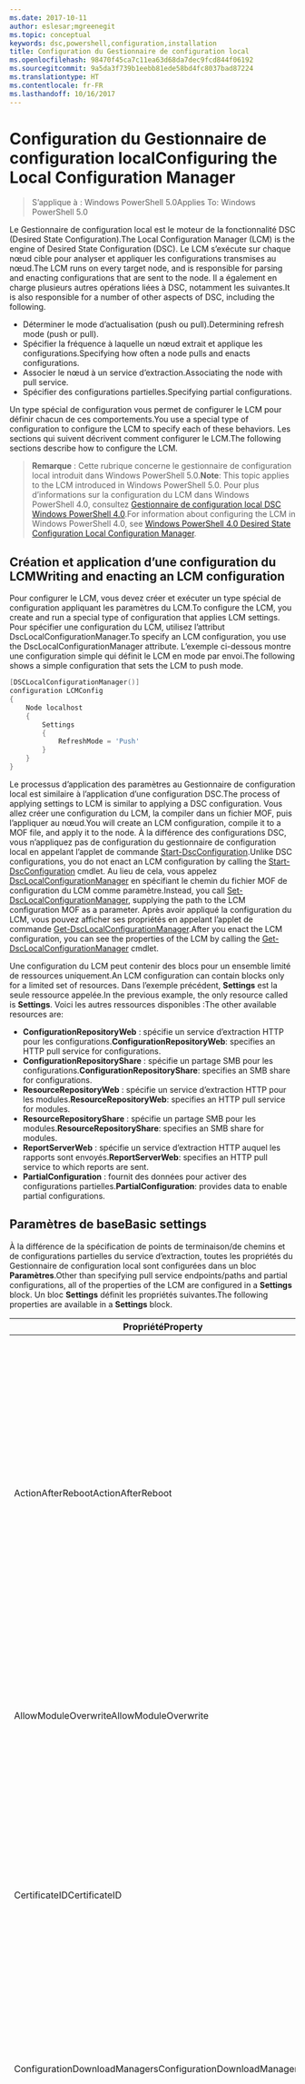 ```yaml
---
ms.date: 2017-10-11
author: eslesar;mgreenegit
ms.topic: conceptual
keywords: dsc,powershell,configuration,installation
title: Configuration du Gestionnaire de configuration local
ms.openlocfilehash: 98470f45ca7c11ea63d68da7dec9fcd844f06192
ms.sourcegitcommit: 9a5da3f739b1eebb81ede58bd4fc8037bad87224
ms.translationtype: HT
ms.contentlocale: fr-FR
ms.lasthandoff: 10/16/2017
---
```

# <a name="configuring-the-local-configuration-manager"></a><span data-ttu-id="2beb4-103">Configuration du Gestionnaire de configuration local</span><span class="sxs-lookup"><span data-stu-id="2beb4-103">Configuring the Local Configuration Manager</span></span>

> <span data-ttu-id="2beb4-104">S’applique à : Windows PowerShell 5.0</span><span class="sxs-lookup"><span data-stu-id="2beb4-104">Applies To: Windows PowerShell 5.0</span></span>

<span data-ttu-id="2beb4-105">Le Gestionnaire de configuration local est le moteur de la fonctionnalité DSC (Desired State Configuration).</span><span class="sxs-lookup"><span data-stu-id="2beb4-105">The Local Configuration Manager (LCM) is the engine of Desired State Configuration (DSC).</span></span>
<span data-ttu-id="2beb4-106">Le LCM s’exécute sur chaque nœud cible pour analyser et appliquer les configurations transmises au nœud.</span><span class="sxs-lookup"><span data-stu-id="2beb4-106">The LCM runs on every target node, and is responsible for parsing and enacting configurations that are sent to the node.</span></span>
<span data-ttu-id="2beb4-107">Il a également en charge plusieurs autres opérations liées à DSC, notamment les suivantes.</span><span class="sxs-lookup"><span data-stu-id="2beb4-107">It is also responsible for a number of other aspects of DSC, including the following.</span></span>

- <span data-ttu-id="2beb4-108">Déterminer le mode d’actualisation (push ou pull).</span><span class="sxs-lookup"><span data-stu-id="2beb4-108">Determining refresh mode (push or pull).</span></span>
- <span data-ttu-id="2beb4-109">Spécifier la fréquence à laquelle un nœud extrait et applique les configurations.</span><span class="sxs-lookup"><span data-stu-id="2beb4-109">Specifying how often a node pulls and enacts configurations.</span></span>
- <span data-ttu-id="2beb4-110">Associer le nœud à un service d’extraction.</span><span class="sxs-lookup"><span data-stu-id="2beb4-110">Associating the node with pull service.</span></span>
- <span data-ttu-id="2beb4-111">Spécifier des configurations partielles.</span><span class="sxs-lookup"><span data-stu-id="2beb4-111">Specifying partial configurations.</span></span>

<span data-ttu-id="2beb4-112">Un type spécial de configuration vous permet de configurer le LCM pour définir chacun de ces comportements.</span><span class="sxs-lookup"><span data-stu-id="2beb4-112">You use a special type of configuration to configure the LCM to specify each of these behaviors.</span></span>
<span data-ttu-id="2beb4-113">Les sections qui suivent décrivent comment configurer le LCM.</span><span class="sxs-lookup"><span data-stu-id="2beb4-113">The following sections describe how to configure the LCM.</span></span>

> <span data-ttu-id="2beb4-114">**Remarque** : Cette rubrique concerne le gestionnaire de configuration local introduit dans Windows PowerShell 5.0.</span><span class="sxs-lookup"><span data-stu-id="2beb4-114">**Note**: This topic applies to the LCM introduced in Windows PowerShell 5.0.</span></span>
<span data-ttu-id="2beb4-115">Pour plus d’informations sur la configuration du LCM dans Windows PowerShell 4.0, consultez [Gestionnaire de configuration local DSC Windows PowerShell 4.0](metaconfig4.md).</span><span class="sxs-lookup"><span data-stu-id="2beb4-115">For information about configuring the LCM in Windows PowerShell 4.0, see [Windows PowerShell 4.0 Desired State Configuration Local Configuration Manager](metaconfig4.md).</span></span>

## <a name="writing-and-enacting-an-lcm-configuration"></a><span data-ttu-id="2beb4-116">Création et application d’une configuration du LCM</span><span class="sxs-lookup"><span data-stu-id="2beb4-116">Writing and enacting an LCM configuration</span></span>

<span data-ttu-id="2beb4-117">Pour configurer le LCM, vous devez créer et exécuter un type spécial de configuration appliquant les paramètres du LCM.</span><span class="sxs-lookup"><span data-stu-id="2beb4-117">To configure the LCM, you create and run a special type of configuration that applies LCM settings.</span></span>
<span data-ttu-id="2beb4-118">Pour spécifier une configuration du LCM, utilisez l’attribut DscLocalConfigurationManager.</span><span class="sxs-lookup"><span data-stu-id="2beb4-118">To specify an LCM configuration, you use the DscLocalConfigurationManager attribute.</span></span>
<span data-ttu-id="2beb4-119">L’exemple ci-dessous montre une configuration simple qui définit le LCM en mode par envoi.</span><span class="sxs-lookup"><span data-stu-id="2beb4-119">The following shows a simple configuration that sets the LCM to push mode.</span></span>

```powershell
[DSCLocalConfigurationManager()]
configuration LCMConfig
{
    Node localhost
    {
        Settings
        {
            RefreshMode = 'Push'
        }
    }
} 
```

<span data-ttu-id="2beb4-120">Le processus d’application des paramètres au Gestionnaire de configuration local est similaire à l’application d’une configuration DSC.</span><span class="sxs-lookup"><span data-stu-id="2beb4-120">The process of applying settings to LCM is similar to applying a DSC configuration.</span></span>
<span data-ttu-id="2beb4-121">Vous allez créer une configuration du LCM, la compiler dans un fichier MOF, puis l’appliquer au nœud.</span><span class="sxs-lookup"><span data-stu-id="2beb4-121">You will create an LCM configuration, compile it to a MOF file, and apply it to the node.</span></span>
<span data-ttu-id="2beb4-122">À la différence des configurations DSC, vous n’appliquez pas de configuration du gestionnaire de configuration local en appelant l’applet de commande [Start-DscConfiguration](https://technet.microsoft.com/en-us/library/dn521623.aspx).</span><span class="sxs-lookup"><span data-stu-id="2beb4-122">Unlike DSC configurations, you do not enact an LCM configuration by calling the [Start-DscConfiguration](https://technet.microsoft.com/en-us/library/dn521623.aspx) cmdlet.</span></span>
<span data-ttu-id="2beb4-123">Au lieu de cela, vous appelez [DscLocalConfigurationManager](https://technet.microsoft.com/en-us/library/dn521621.aspx) en spécifiant le chemin du fichier MOF de configuration du LCM comme paramètre.</span><span class="sxs-lookup"><span data-stu-id="2beb4-123">Instead, you call [Set-DscLocalConfigurationManager](https://technet.microsoft.com/en-us/library/dn521621.aspx), supplying the path to the LCM configuration MOF as a parameter.</span></span>
<span data-ttu-id="2beb4-124">Après avoir appliqué la configuration du LCM, vous pouvez afficher ses propriétés en appelant l’applet de commande [Get-DscLocalConfigurationManager](https://technet.microsoft.com/en-us/library/dn407378.aspx).</span><span class="sxs-lookup"><span data-stu-id="2beb4-124">After you enact the LCM configuration, you can see the properties of the LCM by calling the [Get-DscLocalConfigurationManager](https://technet.microsoft.com/en-us/library/dn407378.aspx) cmdlet.</span></span>

<span data-ttu-id="2beb4-125">Une configuration du LCM peut contenir des blocs pour un ensemble limité de ressources uniquement.</span><span class="sxs-lookup"><span data-stu-id="2beb4-125">An LCM configuration can contain blocks only for a limited set of resources.</span></span>
<span data-ttu-id="2beb4-126">Dans l’exemple précédent, **Settings** est la seule ressource appelée.</span><span class="sxs-lookup"><span data-stu-id="2beb4-126">In the previous example, the only resource called is **Settings**.</span></span>
<span data-ttu-id="2beb4-127">Voici les autres ressources disponibles :</span><span class="sxs-lookup"><span data-stu-id="2beb4-127">The other available resources are:</span></span>

* <span data-ttu-id="2beb4-128">**ConfigurationRepositoryWeb** : spécifie un service d’extraction HTTP pour les configurations.</span><span class="sxs-lookup"><span data-stu-id="2beb4-128">**ConfigurationRepositoryWeb**: specifies an HTTP pull service for configurations.</span></span>
* <span data-ttu-id="2beb4-129">**ConfigurationRepositoryShare** : spécifie un partage SMB pour les configurations.</span><span class="sxs-lookup"><span data-stu-id="2beb4-129">**ConfigurationRepositoryShare**: specifies an SMB share for configurations.</span></span>
* <span data-ttu-id="2beb4-130">**ResourceRepositoryWeb** : spécifie un service d’extraction HTTP pour les modules.</span><span class="sxs-lookup"><span data-stu-id="2beb4-130">**ResourceRepositoryWeb**: specifies an HTTP pull service for modules.</span></span>
* <span data-ttu-id="2beb4-131">**ResourceRepositoryShare** : spécifie un partage SMB pour les modules.</span><span class="sxs-lookup"><span data-stu-id="2beb4-131">**ResourceRepositoryShare**: specifies an SMB share for modules.</span></span>
* <span data-ttu-id="2beb4-132">**ReportServerWeb** : spécifie un service d’extraction HTTP auquel les rapports sont envoyés.</span><span class="sxs-lookup"><span data-stu-id="2beb4-132">**ReportServerWeb**: specifies an HTTP pull service to which reports are sent.</span></span>
* <span data-ttu-id="2beb4-133">**PartialConfiguration** : fournit des données pour activer des configurations partielles.</span><span class="sxs-lookup"><span data-stu-id="2beb4-133">**PartialConfiguration**: provides data to enable partial configurations.</span></span>

## <a name="basic-settings"></a><span data-ttu-id="2beb4-134">Paramètres de base</span><span class="sxs-lookup"><span data-stu-id="2beb4-134">Basic settings</span></span>

<span data-ttu-id="2beb4-135">À la différence de la spécification de points de terminaison/de chemins et de configurations partielles du service d’extraction, toutes les propriétés du Gestionnaire de configuration local sont configurées dans un bloc **Paramètres**.</span><span class="sxs-lookup"><span data-stu-id="2beb4-135">Other than specifying pull service endpoints/paths and partial configurations, all of the properties of the LCM are configured in a **Settings** block.</span></span>
<span data-ttu-id="2beb4-136">Un bloc **Settings** définit les propriétés suivantes.</span><span class="sxs-lookup"><span data-stu-id="2beb4-136">The following properties are available in a **Settings** block.</span></span>

|  <span data-ttu-id="2beb4-137">Propriété</span><span class="sxs-lookup"><span data-stu-id="2beb4-137">Property</span></span>  |  <span data-ttu-id="2beb4-138">Type</span><span class="sxs-lookup"><span data-stu-id="2beb4-138">Type</span></span>  |  <span data-ttu-id="2beb4-139">Description</span><span class="sxs-lookup"><span data-stu-id="2beb4-139">Description</span></span>   |
|----------- |------- |--------------- |
| <span data-ttu-id="2beb4-140">ActionAfterReboot</span><span class="sxs-lookup"><span data-stu-id="2beb4-140">ActionAfterReboot</span></span>| <span data-ttu-id="2beb4-141">string</span><span class="sxs-lookup"><span data-stu-id="2beb4-141">string</span></span>| <span data-ttu-id="2beb4-142">Spécifie le comportement après un redémarrage survenant pendant l’application d’une configuration.</span><span class="sxs-lookup"><span data-stu-id="2beb4-142">Specifies what happens after a reboot during the application of a configuration.</span></span> <span data-ttu-id="2beb4-143">Les valeurs possibles sont __ContinueConfiguration__ et __StopConfiguration__.</span><span class="sxs-lookup"><span data-stu-id="2beb4-143">The possible values are __"ContinueConfiguration"__ and __"StopConfiguration"__.</span></span> <ul><li> <span data-ttu-id="2beb4-144">Avec la valeur __ContinueConfiguration__, l’application de la configuration actuelle se poursuit après le redémarrage de l’ordinateur.</span><span class="sxs-lookup"><span data-stu-id="2beb4-144">__ContinueConfiguration__: Continue applying the current configuration after machine reboot.</span></span> <span data-ttu-id="2beb4-145">Il s’agit de la valeur par défaut.</span><span class="sxs-lookup"><span data-stu-id="2beb4-145">This is the default falue</span></span></li><li><span data-ttu-id="2beb4-146">Avec la valeur __StopConfiguration__, l’application de la configuration actuelle s’arrête après le redémarrage de l’ordinateur.</span><span class="sxs-lookup"><span data-stu-id="2beb4-146">__StopConfiguration__: Stop the current configuration after machine reboot.</span></span></li></ul>|
| <span data-ttu-id="2beb4-147">AllowModuleOverwrite</span><span class="sxs-lookup"><span data-stu-id="2beb4-147">AllowModuleOverwrite</span></span>| <span data-ttu-id="2beb4-148">bool</span><span class="sxs-lookup"><span data-stu-id="2beb4-148">bool</span></span>| <span data-ttu-id="2beb4-149">__$TRUE__ si de nouvelles configurations téléchargées dans le service d’extraction sont autorisées à remplacer les anciennes sur le nœud cible.</span><span class="sxs-lookup"><span data-stu-id="2beb4-149">__$TRUE__ if new configurations downloaded from the pull service are allowed to overwrite the old ones on the target node.</span></span> <span data-ttu-id="2beb4-150">Autrement, définissez-la sur $FALSE.</span><span class="sxs-lookup"><span data-stu-id="2beb4-150">Otherwise, $FALSE.</span></span>|
| <span data-ttu-id="2beb4-151">CertificateID</span><span class="sxs-lookup"><span data-stu-id="2beb4-151">CertificateID</span></span>| <span data-ttu-id="2beb4-152">string</span><span class="sxs-lookup"><span data-stu-id="2beb4-152">string</span></span>| <span data-ttu-id="2beb4-153">Empreinte d’un certificat utilisée pour sécuriser les informations d’identification transmise dans une configuration.</span><span class="sxs-lookup"><span data-stu-id="2beb4-153">The thumbprint of a certificate used to secure credentials passed in a configuration.</span></span> <span data-ttu-id="2beb4-154">Pour plus d’informations, consultez [Want to secure credentials in Windows PowerShell Desired State Configuration](http://blogs.msdn.com/b/powershell/archive/2014/01/31/want-to-secure-credentials-in-windows-powershell-desired-state-configuration.aspx)? (Sécuriser les informations d’identification dans DSC Windows PowerShell).</span><span class="sxs-lookup"><span data-stu-id="2beb4-154">For more information see [Want to secure credentials in Windows PowerShell Desired State Configuration](http://blogs.msdn.com/b/powershell/archive/2014/01/31/want-to-secure-credentials-in-windows-powershell-desired-state-configuration.aspx)?.</span></span> <br> <span data-ttu-id="2beb4-155">__Remarque :__ ceci est géré automatiquement si vous utilisez le service d’extraction Azure Automation DSC.</span><span class="sxs-lookup"><span data-stu-id="2beb4-155">__Note:__ this is managed automatically if using Azure Automation DSC pull service.</span></span>|
| <span data-ttu-id="2beb4-156">ConfigurationDownloadManagers</span><span class="sxs-lookup"><span data-stu-id="2beb4-156">ConfigurationDownloadManagers</span></span>| <span data-ttu-id="2beb4-157">CimInstance[]</span><span class="sxs-lookup"><span data-stu-id="2beb4-157">CimInstance[]</span></span>| <span data-ttu-id="2beb4-158">Obsolète.</span><span class="sxs-lookup"><span data-stu-id="2beb4-158">Obsolete.</span></span> <span data-ttu-id="2beb4-159">Utilisez les blocs __ConfigurationRepositoryWeb__ et __ConfigurationRepositoryShare__ pour définir les points de terminaison du service d’extraction de configuration.</span><span class="sxs-lookup"><span data-stu-id="2beb4-159">Use __ConfigurationRepositoryWeb__ and __ConfigurationRepositoryShare__ blocks to define configuration pull service endpoints.</span></span>|
| <span data-ttu-id="2beb4-160">ConfigurationID</span><span class="sxs-lookup"><span data-stu-id="2beb4-160">ConfigurationID</span></span>| <span data-ttu-id="2beb4-161">string</span><span class="sxs-lookup"><span data-stu-id="2beb4-161">string</span></span>| <span data-ttu-id="2beb4-162">Pour la rétrocompatibilité avec des versions plus anciennes du service d’extraction.</span><span class="sxs-lookup"><span data-stu-id="2beb4-162">For backwards compatibility with older pull service versions.</span></span> <span data-ttu-id="2beb4-163">Un GUID qui identifie le fichier de configuration à obtenir d’un service d’extraction.</span><span class="sxs-lookup"><span data-stu-id="2beb4-163">A GUID that identifies the configuration file to get from a pull service.</span></span> <span data-ttu-id="2beb4-164">Le nœud extrait les configurations du service d’extraction si le nom du fichier de configuration MOF est ConfigurationID.mof.</span><span class="sxs-lookup"><span data-stu-id="2beb4-164">The node will pull configurations on the pull service if the name of the configuration MOF is named ConfigurationID.mof.</span></span><br> <span data-ttu-id="2beb4-165">__Remarque__ : si vous définissez cette propriété, l’enregistrement du nœud auprès d’un service d’extraction avec __RegistrationKey__ ne fonctionne pas.</span><span class="sxs-lookup"><span data-stu-id="2beb4-165">__Note:__ If you set this property, registering the node with a pull service by using __RegistrationKey__ does not work.</span></span> <span data-ttu-id="2beb4-166">Pour plus d’informations, consultez [Configuration d’un client collecteur à l’aide du nom de configuration](pullClientConfigNames.md).</span><span class="sxs-lookup"><span data-stu-id="2beb4-166">For more information, see [Setting up a pull client with configuration names](pullClientConfigNames.md).</span></span>|
| <span data-ttu-id="2beb4-167">ConfigurationMode</span><span class="sxs-lookup"><span data-stu-id="2beb4-167">ConfigurationMode</span></span>| <span data-ttu-id="2beb4-168">string</span><span class="sxs-lookup"><span data-stu-id="2beb4-168">string</span></span> | <span data-ttu-id="2beb4-169">Spécifie de quelle façon le LCM applique réellement la configuration aux nœuds cibles.</span><span class="sxs-lookup"><span data-stu-id="2beb4-169">Specifies how the LCM actually applies the configuration to the target nodes.</span></span> <span data-ttu-id="2beb4-170">Les valeurs possibles sont __ApplyOnly__, __ApplyandMonitor__ et __ApplyandAutoCorrect__.</span><span class="sxs-lookup"><span data-stu-id="2beb4-170">Possible values are __"ApplyOnly"__,__"ApplyandMonitior"__, and __"ApplyandAutoCorrect"__.</span></span> <ul><li><span data-ttu-id="2beb4-171">La valeur __ApplyOnly__ indique à DSC d’appliquer la configuration et de ne faire aucune autre opération, sauf si une nouvelle configuration est transmise au nœud cible ou est extraite d’un service.</span><span class="sxs-lookup"><span data-stu-id="2beb4-171">__ApplyOnly__: DSC applies the configuration and does nothing further unless a new configuration is pushed to the target node or when a new configuration is pulled from a service.</span></span> <span data-ttu-id="2beb4-172">Après l’application initiale d’une nouvelle configuration, DSC ne vérifie pas si le nœud cible est encore dans l’état précédemment configuré.</span><span class="sxs-lookup"><span data-stu-id="2beb4-172">After initial application of a new configuration, DSC does not check for drift from a previously configured state.</span></span> <span data-ttu-id="2beb4-173">Notez que DSC tente d’appliquer la configuration jusqu’à ce que l’opération aboutisse avant que __ApplyOnly__ ne prenne effet.</span><span class="sxs-lookup"><span data-stu-id="2beb4-173">Note that DSC will attempt to apply the configuration until it is successful before __ApplyOnly__ takes effect.</span></span> </li><li> <span data-ttu-id="2beb4-174">La valeur __ApplyAndMonitor__ est la valeur par défaut.</span><span class="sxs-lookup"><span data-stu-id="2beb4-174">__ApplyAndMonitor__: This is the default value.</span></span> <span data-ttu-id="2beb4-175">indique au LCM d’appliquer chaque nouvelle configuration.</span><span class="sxs-lookup"><span data-stu-id="2beb4-175">The LCM applies any new configurations.</span></span> <span data-ttu-id="2beb4-176">Après l’application initiale d’une nouvelle configuration, DSC vérifie si le nœud cible est dans l’état souhaité et, si ce n’est pas le cas, signale l’écart dans les journaux.</span><span class="sxs-lookup"><span data-stu-id="2beb4-176">After initial application of a new configuration, if the target node drifts from the desired state, DSC reports the discrepancy in logs.</span></span> <span data-ttu-id="2beb4-177">Notez que DSC tente d’appliquer la configuration jusqu’à ce que l’opération aboutisse avant que __ApplyAndMonitor__ ne prenne effet.</span><span class="sxs-lookup"><span data-stu-id="2beb4-177">Note that DSC will attempt to apply the configuration until it is successful before __ApplyAndMonitor__ takes effect.</span></span></li><li><span data-ttu-id="2beb4-178">La valeur __ApplyAndAutoCorrect__ indique à DSC d’appliquer chaque nouvelle configuration.</span><span class="sxs-lookup"><span data-stu-id="2beb4-178">__ApplyAndAutoCorrect__: DSC applies any new configurations.</span></span> <span data-ttu-id="2beb4-179">Après l’application initiale d’une nouvelle configuration, DSC vérifie si le nœud cible est dans l’état souhaité et, si ce n’est pas le cas, il signale l’écart dans les journaux, puis il réapplique la configuration actuelle.</span><span class="sxs-lookup"><span data-stu-id="2beb4-179">After initial application of a new configuration, if the target node drifts from the desired state, DSC reports the discrepancy in logs, and then re-applies the current configuration.</span></span></li></ul>|
| <span data-ttu-id="2beb4-180">ConfigurationModeFrequencyMins</span><span class="sxs-lookup"><span data-stu-id="2beb4-180">ConfigurationModeFrequencyMins</span></span>| <span data-ttu-id="2beb4-181">UInt32</span><span class="sxs-lookup"><span data-stu-id="2beb4-181">UInt32</span></span>| <span data-ttu-id="2beb4-182">Fréquence, en minutes, à laquelle la configuration actuelle est vérifiée et appliquée.</span><span class="sxs-lookup"><span data-stu-id="2beb4-182">How often, in minutes, the current configuration is checked and applied.</span></span> <span data-ttu-id="2beb4-183">Cette propriété est ignorée si la propriété ConfigurationMode est définie sur ApplyOnly.</span><span class="sxs-lookup"><span data-stu-id="2beb4-183">This property is ignored if the ConfigurationMode property is set to ApplyOnly.</span></span> <span data-ttu-id="2beb4-184">La valeur par défaut est 15.</span><span class="sxs-lookup"><span data-stu-id="2beb4-184">The default value is 15.</span></span>|
| <span data-ttu-id="2beb4-185">DebugMode</span><span class="sxs-lookup"><span data-stu-id="2beb4-185">DebugMode</span></span>| <span data-ttu-id="2beb4-186">string</span><span class="sxs-lookup"><span data-stu-id="2beb4-186">string</span></span>| <span data-ttu-id="2beb4-187">Les valeurs possibles sont __None__, __ForceModuleImport__ et __All__.</span><span class="sxs-lookup"><span data-stu-id="2beb4-187">Possible values are __None__, __ForceModuleImport__, and __All__.</span></span> <ul><li><span data-ttu-id="2beb4-188">Définissez cette propriété sur __None__ pour utiliser les ressources mises en cache.</span><span class="sxs-lookup"><span data-stu-id="2beb4-188">Set to __None__ to use cached resources.</span></span> <span data-ttu-id="2beb4-189">Il s’agit de la valeur par défaut qui doit être utilisée dans les scénarios de production.</span><span class="sxs-lookup"><span data-stu-id="2beb4-189">This is the default and should be used in production scenarios.</span></span></li><li><span data-ttu-id="2beb4-190">Définissez cette propriété sur __ForceModuleImport__ pour forcer le gestionnaire de configuration local à recharger tous les modules de ressources DSC, même ceux ayant déjà été chargés et mis en cache.</span><span class="sxs-lookup"><span data-stu-id="2beb4-190">Setting to __ForceModuleImport__, causes the LCM to reload any DSC resource modules, even if they have been previously loaded and cached.</span></span> <span data-ttu-id="2beb4-191">Ce comportement diminue les performances de DSC, car chaque module utilisé est systématiquement rechargé.</span><span class="sxs-lookup"><span data-stu-id="2beb4-191">This impacts the performance of DSC operations as each module is reloaded on use.</span></span> <span data-ttu-id="2beb4-192">En général, vous utilisez cette valeur lors du débogage d’une ressource.</span><span class="sxs-lookup"><span data-stu-id="2beb4-192">Typically you would use this value while debugging a resource</span></span></li><li><span data-ttu-id="2beb4-193">Dans cette version, __All__ est équivalent à __ForceModuleImport__</span><span class="sxs-lookup"><span data-stu-id="2beb4-193">In this release, __All__ is same as __ForceModuleImport__</span></span></li></ul> |
| <span data-ttu-id="2beb4-194">RebootNodeIfNeeded</span><span class="sxs-lookup"><span data-stu-id="2beb4-194">RebootNodeIfNeeded</span></span>| <span data-ttu-id="2beb4-195">bool</span><span class="sxs-lookup"><span data-stu-id="2beb4-195">bool</span></span>| <span data-ttu-id="2beb4-196">Définissez cette propriété sur __$true__ pour redémarrer automatiquement le nœud après l’application d’une configuration nécessitant un redémarrage.</span><span class="sxs-lookup"><span data-stu-id="2beb4-196">Set this to __$true__ to automatically reboot the node after a configuration that requires reboot is applied.</span></span> <span data-ttu-id="2beb4-197">Sinon, vous devez redémarrer manuellement le nœud.</span><span class="sxs-lookup"><span data-stu-id="2beb4-197">Otherwise, you will have to manually reboot the node for any configuration that requires it.</span></span> <span data-ttu-id="2beb4-198">La valeur par défaut est __$false__.</span><span class="sxs-lookup"><span data-stu-id="2beb4-198">The default value is __$false__.</span></span> <span data-ttu-id="2beb4-199">Pour utiliser ce paramètre lorsqu’une condition de redémarrage est imposée par autre chose que DSC (par exemple Windows Installer), combinez ce paramètre avec le module [xPendingReboot](https://github.com/powershell/xpendingreboot).</span><span class="sxs-lookup"><span data-stu-id="2beb4-199">To use this setting when a reboot condition is enacted by something other than DSC (such as Windows Installer), combine this setting with the [xPendingReboot](https://github.com/powershell/xpendingreboot) module.</span></span>|
| <span data-ttu-id="2beb4-200">RefreshMode</span><span class="sxs-lookup"><span data-stu-id="2beb4-200">RefreshMode</span></span>| <span data-ttu-id="2beb4-201">string</span><span class="sxs-lookup"><span data-stu-id="2beb4-201">string</span></span>| <span data-ttu-id="2beb4-202">Spécifie de quelle façon le LCM obtient les configurations.</span><span class="sxs-lookup"><span data-stu-id="2beb4-202">Specifies how the LCM gets configurations.</span></span> <span data-ttu-id="2beb4-203">Les valeurs possibles sont __Disabled__, __Push__ et __Pull__.</span><span class="sxs-lookup"><span data-stu-id="2beb4-203">The possible values are __"Disabled"__, __"Push"__, and __"Pull"__.</span></span> <ul><li><span data-ttu-id="2beb4-204">La valeur __Disabled__ désactive les configurations DSC pour ce nœud.</span><span class="sxs-lookup"><span data-stu-id="2beb4-204">__Disabled__: DSC configurations are disabled for this node.</span></span></li><li> <span data-ttu-id="2beb4-205">La valeur __Push__ lance les configurations en appelant l’applet de commande [Start-DscConfiguration](https://technet.microsoft.com/en-us/library/dn521623.aspx).</span><span class="sxs-lookup"><span data-stu-id="2beb4-205">__Push__: Configurations are initiated by calling the [Start-DscConfiguration](https://technet.microsoft.com/en-us/library/dn521623.aspx) cmdlet.</span></span> <span data-ttu-id="2beb4-206">Chaque configuration est immédiatement appliquée au nœud.</span><span class="sxs-lookup"><span data-stu-id="2beb4-206">The configuration is applied immediately to the node.</span></span> <span data-ttu-id="2beb4-207">Il s’agit de la valeur par défaut.</span><span class="sxs-lookup"><span data-stu-id="2beb4-207">This is the default value.</span></span></li><li><span data-ttu-id="2beb4-208">__Pull__ : le nœud est configuré pour vérifier régulièrement les configurations disponibles sur un service d’extraction ou un chemin SMB.</span><span class="sxs-lookup"><span data-stu-id="2beb4-208">__Pull:__ The node is configured to regularly check for configurations from a pull service or SMB path.</span></span> <span data-ttu-id="2beb4-209">Si cette propriété a la valeur __Pull__, vous devez spécifier un chemin HTTP (service) ou SMB (partage) dans un bloc __ConfigurationRepositoryWeb__ ou __ConfigurationRepositoryShare__.</span><span class="sxs-lookup"><span data-stu-id="2beb4-209">If this property is set to __Pull__, you must specify an HTTP (service) or SMB (share) path in a __ConfigurationRepositoryWeb__ or __ConfigurationRepositoryShare__ block.</span></span></li></ul>|
| <span data-ttu-id="2beb4-210">RefreshFrequencyMins</span><span class="sxs-lookup"><span data-stu-id="2beb4-210">RefreshFrequencyMins</span></span>| <span data-ttu-id="2beb4-211">Uint32</span><span class="sxs-lookup"><span data-stu-id="2beb4-211">Uint32</span></span>| <span data-ttu-id="2beb4-212">L’intervalle de temps, en minutes, auquel le LCM contrôle un service d’extraction pour obtenir des configurations mises à jour.</span><span class="sxs-lookup"><span data-stu-id="2beb4-212">The time interval, in minutes, at which the LCM checks a pull service to get updated configurations.</span></span> <span data-ttu-id="2beb4-213">Cette valeur est ignorée si le LCM n’est pas configuré en mode d’extraction.</span><span class="sxs-lookup"><span data-stu-id="2beb4-213">This value is ignored if the LCM is not configured in pull mode.</span></span> <span data-ttu-id="2beb4-214">La valeur par défaut est 30.</span><span class="sxs-lookup"><span data-stu-id="2beb4-214">The default value is 30.</span></span>|
| <span data-ttu-id="2beb4-215">ReportManagers</span><span class="sxs-lookup"><span data-stu-id="2beb4-215">ReportManagers</span></span>| <span data-ttu-id="2beb4-216">CimInstance[]</span><span class="sxs-lookup"><span data-stu-id="2beb4-216">CimInstance[]</span></span>| <span data-ttu-id="2beb4-217">Obsolète.</span><span class="sxs-lookup"><span data-stu-id="2beb4-217">Obsolete.</span></span> <span data-ttu-id="2beb4-218">Utilisez des blocs __ReportServerWeb__ pour définir un point de terminaison permettant d’envoyer les données de rapport à un service d’extraction.</span><span class="sxs-lookup"><span data-stu-id="2beb4-218">Use __ReportServerWeb__ blocks to define an endpoint to send reporting data to a pull service.</span></span>|
| <span data-ttu-id="2beb4-219">ResourceModuleManagers</span><span class="sxs-lookup"><span data-stu-id="2beb4-219">ResourceModuleManagers</span></span>| <span data-ttu-id="2beb4-220">CimInstance[]</span><span class="sxs-lookup"><span data-stu-id="2beb4-220">CimInstance[]</span></span>| <span data-ttu-id="2beb4-221">Obsolète.</span><span class="sxs-lookup"><span data-stu-id="2beb4-221">Obsolete.</span></span> <span data-ttu-id="2beb4-222">Utilisez des blocs __ResourceRepositoryWeb__ et __ResourceRepositoryShare__ pour définir respectivement les points de terminaison HTTP ou les chemins SMB du service d’extraction.</span><span class="sxs-lookup"><span data-stu-id="2beb4-222">Use __ResourceRepositoryWeb__ and __ResourceRepositoryShare__ blocks to define pull service HTTP endpoints or SMB paths, respectively.</span></span>|
| <span data-ttu-id="2beb4-223">PartialConfigurations</span><span class="sxs-lookup"><span data-stu-id="2beb4-223">PartialConfigurations</span></span>| <span data-ttu-id="2beb4-224">CimInstance</span><span class="sxs-lookup"><span data-stu-id="2beb4-224">CimInstance</span></span>| <span data-ttu-id="2beb4-225">Non implémentée.</span><span class="sxs-lookup"><span data-stu-id="2beb4-225">Not implemented.</span></span> <span data-ttu-id="2beb4-226">Ne pas utiliser.</span><span class="sxs-lookup"><span data-stu-id="2beb4-226">Do not use.</span></span>|
| <span data-ttu-id="2beb4-227">StatusRetentionTimeInDays</span><span class="sxs-lookup"><span data-stu-id="2beb4-227">StatusRetentionTimeInDays</span></span> | <span data-ttu-id="2beb4-228">UInt32</span><span class="sxs-lookup"><span data-stu-id="2beb4-228">UInt32</span></span>| <span data-ttu-id="2beb4-229">Nombre de jours pendant lesquels le LCM conserve l’état de la configuration actuelle.</span><span class="sxs-lookup"><span data-stu-id="2beb4-229">The number of days the LCM keeps the status of the current configuration.</span></span>|

## <a name="pull-service"></a><span data-ttu-id="2beb4-230">Service d’extraction</span><span class="sxs-lookup"><span data-stu-id="2beb4-230">Pull service</span></span>

<span data-ttu-id="2beb4-231">Les paramètres DSC permettent de gérer un nœud en extrayant des configurations et des modules, et en publiant des données de rapports à un emplacement distant.</span><span class="sxs-lookup"><span data-stu-id="2beb4-231">DSC settings allow a node to be managed by pulling configurations and modules, and publishing reporting data, to a remote location.</span></span>
<span data-ttu-id="2beb4-232">Les options actuelles du service d’extraction sont les suivantes :</span><span class="sxs-lookup"><span data-stu-id="2beb4-232">The current options for pull service include:</span></span>

- <span data-ttu-id="2beb4-233">Service de Configuration d’état souhaité d’Azure Automation</span><span class="sxs-lookup"><span data-stu-id="2beb4-233">Azure Automation Desired State Configuration service</span></span>
- <span data-ttu-id="2beb4-234">Une instance du service d’extraction exécutée sur Windows Server</span><span class="sxs-lookup"><span data-stu-id="2beb4-234">A pull service instance running on Windows Server</span></span>
- <span data-ttu-id="2beb4-235">Un partage SMB (ne prend pas en charge la publication de données de rapports)</span><span class="sxs-lookup"><span data-stu-id="2beb4-235">An SMB share (does not support publishing reporting data)</span></span>

<span data-ttu-id="2beb4-236">La configuration du LCM permet de définir les types de services d’extraction suivants :</span><span class="sxs-lookup"><span data-stu-id="2beb4-236">LCM configuration supports defining the following types of pull service endpoints:</span></span>

- <span data-ttu-id="2beb4-237">**Serveur de configuration** : référentiel pour les configurations DSC.</span><span class="sxs-lookup"><span data-stu-id="2beb4-237">**Configuration server**: A repository for DSC configurations.</span></span> <span data-ttu-id="2beb4-238">Définissez les serveurs de configuration à l’aide des blocs **ConfigurationRepositoryWeb** (pour les serveurs web) et **ConfigurationRepositoryShare** (pour les serveurs SMB).</span><span class="sxs-lookup"><span data-stu-id="2beb4-238">Define configuration servers by using **ConfigurationRepositoryWeb** (for web-based servers) and **ConfigurationRepositoryShare** (for SMB-based servers) blocks.</span></span>
- <span data-ttu-id="2beb4-239">**Serveur de ressources** : référentiel pour les ressources DSC, packagées comme modules PowerShell.</span><span class="sxs-lookup"><span data-stu-id="2beb4-239">**Resource server**: A repository for DSC resources, packaged as PowerShell modules.</span></span> <span data-ttu-id="2beb4-240">Définissez les serveurs de ressources à l’aide des blocs **ResourceRepositoryWeb** (pour les serveurs web) et **ResourceRepositoryShare** (pour les serveurs SMB).</span><span class="sxs-lookup"><span data-stu-id="2beb4-240">Define resource servers by using **ResourceRepositoryWeb** (for web-based servers) and **ResourceRepositoryShare** (for SMB-based servers) blocks.</span></span>
- <span data-ttu-id="2beb4-241">**Serveur de rapports** : service vers lequel DSC envoie les données de rapports.</span><span class="sxs-lookup"><span data-stu-id="2beb4-241">**Report server**: A service that DSC sends report data to.</span></span> <span data-ttu-id="2beb4-242">Définissez les serveurs de rapports à l’aide des blocs **ReportServerWeb**.</span><span class="sxs-lookup"><span data-stu-id="2beb4-242">Define report servers by using **ReportServerWeb** blocks.</span></span> <span data-ttu-id="2beb4-243">Un serveur de rapports doit être un service web.</span><span class="sxs-lookup"><span data-stu-id="2beb4-243">A report server must be a web service.</span></span>

<span data-ttu-id="2beb4-244">**La solution recommandée**, qui est à la fois l’option offrant le plus de fonctionnalités, est [Azure Automation DSC](https://docs.microsoft.com/en-us/azure/automation/automation-dsc-getting-started).</span><span class="sxs-lookup"><span data-stu-id="2beb4-244">**The recommended solution**, and the option with the most features available, is [Azure Automation DSC](https://docs.microsoft.com/en-us/azure/automation/automation-dsc-getting-started).</span></span>

<span data-ttu-id="2beb4-245">Le service Azure peut gérer les nœuds locaux dans des centres de données privés ou dans des clouds publics tels qu’Azure et AWS.</span><span class="sxs-lookup"><span data-stu-id="2beb4-245">The Azure service can manage nodes on-premises in private datacenters, or in public clouds such as Azure and AWS.</span></span>
<span data-ttu-id="2beb4-246">Pour les environnements où les serveurs ne peut pas se connecter directement à Internet, envisagez de limiter le trafic sortant à la seule plage IP Azure publiée (voir [Plages d’adresses IP Azure Datacenter](https://www.microsoft.com/en-us/download/details.aspx?id=41653)).</span><span class="sxs-lookup"><span data-stu-id="2beb4-246">For private environments where servers cannot directly connect to the Internet, consider limiting outbound traffic to only the published Azure IP range (see [Azure Datacenter IP Ranges](https://www.microsoft.com/en-us/download/details.aspx?id=41653)).</span></span>

<span data-ttu-id="2beb4-247">Fonctionnalités du service en ligne qui ne sont actuellement pas disponibles dans le service d’extraction sur Windows Server :</span><span class="sxs-lookup"><span data-stu-id="2beb4-247">Features of the online service that are not currently available in the pull service on Windows Server include:</span></span>
- <span data-ttu-id="2beb4-248">Toutes les données sont chiffrées, en transit comme au repos</span><span class="sxs-lookup"><span data-stu-id="2beb4-248">All data is encrypted in transit and at rest</span></span>
- <span data-ttu-id="2beb4-249">Les certificats clients sont créés et gérés automatiquement</span><span class="sxs-lookup"><span data-stu-id="2beb4-249">Client certificates are created and managed automatically</span></span>
- <span data-ttu-id="2beb4-250">Magasin des secrets pour une gestion centralisée des [mots de passe/informations d’identification](https://docs.microsoft.com/en-us/azure/automation/automation-credentials), ou des [variables](https://docs.microsoft.com/en-us/azure/automation/automation-variables) telles que les noms des serveurs ou les chaînes de connexion</span><span class="sxs-lookup"><span data-stu-id="2beb4-250">Secrets store for centrally managing [passwords/credentials](https://docs.microsoft.com/en-us/azure/automation/automation-credentials), or [variables](https://docs.microsoft.com/en-us/azure/automation/automation-variables) such as server names or connection strings</span></span>
- <span data-ttu-id="2beb4-251">Gestion centralisée du nœud [configuration du LCM](metaConfig.md#basic-settings)</span><span class="sxs-lookup"><span data-stu-id="2beb4-251">Centrally manage node [LCM configuration](metaConfig.md#basic-settings)</span></span>
- <span data-ttu-id="2beb4-252">Assignation centralisée de configurations aux nœuds clients</span><span class="sxs-lookup"><span data-stu-id="2beb4-252">Centrally assign configurations to client nodes</span></span>
- <span data-ttu-id="2beb4-253">Mise des modifications de la configuration en « groupes de contrôle de validité » pour effectuer des tests avant la production</span><span class="sxs-lookup"><span data-stu-id="2beb4-253">Release configuration changes to "canary groups" for testing before reaching production</span></span>
- <span data-ttu-id="2beb4-254">Création de rapports graphiques</span><span class="sxs-lookup"><span data-stu-id="2beb4-254">Graphical reporting</span></span>
  - <span data-ttu-id="2beb4-255">Détails de l’état au niveau de la granularité de la ressource DSC</span><span class="sxs-lookup"><span data-stu-id="2beb4-255">Status detail at the DSC resource level of granularity</span></span>
  - <span data-ttu-id="2beb4-256">Messages d’erreur en clair des ordinateurs clients pour la résolution des problèmes</span><span class="sxs-lookup"><span data-stu-id="2beb4-256">Verbose error messages from client machines for troubleshooting</span></span>
- <span data-ttu-id="2beb4-257">[Intégration à Azure Log Analytics](https://docs.microsoft.com/en-us/azure/automation/automation-dsc-diagnostics) pour les alertes, tâches automatisées, application Android/iOS pour les rapports et les alertes</span><span class="sxs-lookup"><span data-stu-id="2beb4-257">[Integration with Azure Log Analytics](https://docs.microsoft.com/en-us/azure/automation/automation-dsc-diagnostics) for alerting, automated tasks, Android/iOS app for reporting and alerting</span></span>

<span data-ttu-id="2beb4-258">Pour plus d’informations sur la configuration et l’utilisation du service d’extraction HTTP sur Windows Server, consultez [Configuration d’un service d’extraction DSC](pullServer.md).</span><span class="sxs-lookup"><span data-stu-id="2beb4-258">Alternatively, for information about setting up and using HTTP pull service on Windows Server, see [Setting up a DSC pull server](pullServer.md).</span></span>
<span data-ttu-id="2beb4-259">Veuillez noter qu’il s’agit d’une implémentation limitée, avec uniquement les fonctionnalités de base permettant le stockage des configurations/modules et la capture de données de rapports dans une base de données locale.</span><span class="sxs-lookup"><span data-stu-id="2beb4-259">Please be advised that it is a limited implementation with only basic capabilities of storing configurations/modules and capturing report data in to a local database.</span></span>

## <a name="configuration-server-blocks"></a><span data-ttu-id="2beb4-260">Blocs de serveur de configuration</span><span class="sxs-lookup"><span data-stu-id="2beb4-260">Configuration server blocks</span></span>

<span data-ttu-id="2beb4-261">Pour définir un serveur de configuration web, créez un bloc **ConfigurationRepositoryWeb**.</span><span class="sxs-lookup"><span data-stu-id="2beb4-261">To define a web-based configuration server, you create a **ConfigurationRepositoryWeb** block.</span></span>
<span data-ttu-id="2beb4-262">Un bloc **ConfigurationRepositoryWeb** définit les propriétés suivantes.</span><span class="sxs-lookup"><span data-stu-id="2beb4-262">A **ConfigurationRepositoryWeb** defines the following properties.</span></span>

|<span data-ttu-id="2beb4-263">Propriété</span><span class="sxs-lookup"><span data-stu-id="2beb4-263">Property</span></span>|<span data-ttu-id="2beb4-264">Type</span><span class="sxs-lookup"><span data-stu-id="2beb4-264">Type</span></span>|<span data-ttu-id="2beb4-265">Description</span><span class="sxs-lookup"><span data-stu-id="2beb4-265">Description</span></span>|
|---|---|---| 
|<span data-ttu-id="2beb4-266">AllowUnsecureConnection</span><span class="sxs-lookup"><span data-stu-id="2beb4-266">AllowUnsecureConnection</span></span>|<span data-ttu-id="2beb4-267">bool</span><span class="sxs-lookup"><span data-stu-id="2beb4-267">bool</span></span>|<span data-ttu-id="2beb4-268">Définissez cette propriété sur **$TRUE** pour autoriser le nœud à se connecter au serveur sans authentification.</span><span class="sxs-lookup"><span data-stu-id="2beb4-268">Set to **$TRUE** to allow connections from the node to the server without authentication.</span></span> <span data-ttu-id="2beb4-269">Définissez-la sur **$FALSE** pour rendre l’authentification obligatoire.</span><span class="sxs-lookup"><span data-stu-id="2beb4-269">Set to **$FALSE** to require authentication.</span></span>|
|<span data-ttu-id="2beb4-270">CertificateID</span><span class="sxs-lookup"><span data-stu-id="2beb4-270">CertificateID</span></span>|<span data-ttu-id="2beb4-271">string</span><span class="sxs-lookup"><span data-stu-id="2beb4-271">string</span></span>|<span data-ttu-id="2beb4-272">Empreinte d’un certificat utilisée pour l’authentification auprès du serveur.</span><span class="sxs-lookup"><span data-stu-id="2beb4-272">The thumbprint of a certificate used to authenticate to the server.</span></span>|
|<span data-ttu-id="2beb4-273">ConfigurationNames</span><span class="sxs-lookup"><span data-stu-id="2beb4-273">ConfigurationNames</span></span>|<span data-ttu-id="2beb4-274">String[]</span><span class="sxs-lookup"><span data-stu-id="2beb4-274">String[]</span></span>|<span data-ttu-id="2beb4-275">Tableau des noms des configurations à extraire par le nœud cible.</span><span class="sxs-lookup"><span data-stu-id="2beb4-275">An array of names of configurations to be pulled by the target node.</span></span> <span data-ttu-id="2beb4-276">Ils sont utilisés uniquement si le nœud est enregistré auprès du service d’extraction à l’aide d’une propriété **RegistrationKey**.</span><span class="sxs-lookup"><span data-stu-id="2beb4-276">These are used only if the node is registered with the pull service by using a **RegistrationKey**.</span></span> <span data-ttu-id="2beb4-277">Pour plus d’informations, consultez [Configuration d’un client collecteur à l’aide du nom de configuration](pullClientConfigNames.md).</span><span class="sxs-lookup"><span data-stu-id="2beb4-277">For more information, see [Setting up a pull client with configuration names](pullClientConfigNames.md).</span></span>|
|<span data-ttu-id="2beb4-278">RegistrationKey</span><span class="sxs-lookup"><span data-stu-id="2beb4-278">RegistrationKey</span></span>|<span data-ttu-id="2beb4-279">string</span><span class="sxs-lookup"><span data-stu-id="2beb4-279">string</span></span>|<span data-ttu-id="2beb4-280">Un GUID sous lequel le nœud est enregistré auprès du service d’extraction.</span><span class="sxs-lookup"><span data-stu-id="2beb4-280">A GUID that registers the node with the pull service.</span></span> <span data-ttu-id="2beb4-281">Pour plus d’informations, consultez [Configuration d’un client collecteur à l’aide du nom de configuration](pullClientConfigNames.md).</span><span class="sxs-lookup"><span data-stu-id="2beb4-281">For more information, see [Setting up a pull client with configuration names](pullClientConfigNames.md).</span></span>|
|<span data-ttu-id="2beb4-282">ServerURL</span><span class="sxs-lookup"><span data-stu-id="2beb4-282">ServerURL</span></span>|<span data-ttu-id="2beb4-283">string</span><span class="sxs-lookup"><span data-stu-id="2beb4-283">string</span></span>|<span data-ttu-id="2beb4-284">L’URL du service de configuration.</span><span class="sxs-lookup"><span data-stu-id="2beb4-284">The URL of the configuration service.</span></span>|

<span data-ttu-id="2beb4-285">Un exemple de script pour simplifier la valeur ConfigurationRepositoryWeb pour des nœuds locaux est disponible – consultez [Génération de configurations DSC](https://docs.microsoft.com/en-us/azure/automation/automation-dsc-onboarding#generating-dsc-metaconfigurations)</span><span class="sxs-lookup"><span data-stu-id="2beb4-285">An example script to simplify configuring the ConfigurationRepositoryWeb value for on-premises nodes is available - see [Generating DSC metaconfigurations](https://docs.microsoft.com/en-us/azure/automation/automation-dsc-onboarding#generating-dsc-metaconfigurations)</span></span>

<span data-ttu-id="2beb4-286">Pour définir un serveur de configuration SMB, créez un bloc **ConfigurationRepositoryShare**.</span><span class="sxs-lookup"><span data-stu-id="2beb4-286">To define an SMB-based configuration server, you create a **ConfigurationRepositoryShare** block.</span></span>
<span data-ttu-id="2beb4-287">Un bloc **ConfigurationRepositoryShare** définit les propriétés suivantes.</span><span class="sxs-lookup"><span data-stu-id="2beb4-287">A **ConfigurationRepositoryShare** defines the following properties.</span></span>

|<span data-ttu-id="2beb4-288">Propriété</span><span class="sxs-lookup"><span data-stu-id="2beb4-288">Property</span></span>|<span data-ttu-id="2beb4-289">Type</span><span class="sxs-lookup"><span data-stu-id="2beb4-289">Type</span></span>|<span data-ttu-id="2beb4-290">Description</span><span class="sxs-lookup"><span data-stu-id="2beb4-290">Description</span></span>|
|---|---|---|
|<span data-ttu-id="2beb4-291">Credential</span><span class="sxs-lookup"><span data-stu-id="2beb4-291">Credential</span></span>|<span data-ttu-id="2beb4-292">MSFT_Credential</span><span class="sxs-lookup"><span data-stu-id="2beb4-292">MSFT_Credential</span></span>|<span data-ttu-id="2beb4-293">Informations d’identification utilisées pour l’authentification auprès du partage SMB.</span><span class="sxs-lookup"><span data-stu-id="2beb4-293">The credential used to authenticate to the SMB share.</span></span>|
|<span data-ttu-id="2beb4-294">SourcePath</span><span class="sxs-lookup"><span data-stu-id="2beb4-294">SourcePath</span></span>|<span data-ttu-id="2beb4-295">string</span><span class="sxs-lookup"><span data-stu-id="2beb4-295">string</span></span>|<span data-ttu-id="2beb4-296">Chemin du partage SMB.</span><span class="sxs-lookup"><span data-stu-id="2beb4-296">The path of the SMB share.</span></span>|

## <a name="resource-server-blocks"></a><span data-ttu-id="2beb4-297">Blocs de serveur de ressources</span><span class="sxs-lookup"><span data-stu-id="2beb4-297">Resource server blocks</span></span>

<span data-ttu-id="2beb4-298">Pour définir un serveur de ressources web, créez un bloc **ResourceRepositoryWeb**.</span><span class="sxs-lookup"><span data-stu-id="2beb4-298">To define a web-based resource server, you create a **ResourceRepositoryWeb** block.</span></span>
<span data-ttu-id="2beb4-299">Un bloc **ResourceRepositoryWeb** définit les propriétés suivantes.</span><span class="sxs-lookup"><span data-stu-id="2beb4-299">A **ResourceRepositoryWeb** defines the following properties.</span></span>

|<span data-ttu-id="2beb4-300">Propriété</span><span class="sxs-lookup"><span data-stu-id="2beb4-300">Property</span></span>|<span data-ttu-id="2beb4-301">Type</span><span class="sxs-lookup"><span data-stu-id="2beb4-301">Type</span></span>|<span data-ttu-id="2beb4-302">Description</span><span class="sxs-lookup"><span data-stu-id="2beb4-302">Description</span></span>|
|---|---|---|
|<span data-ttu-id="2beb4-303">AllowUnsecureConnection</span><span class="sxs-lookup"><span data-stu-id="2beb4-303">AllowUnsecureConnection</span></span>|<span data-ttu-id="2beb4-304">bool</span><span class="sxs-lookup"><span data-stu-id="2beb4-304">bool</span></span>|<span data-ttu-id="2beb4-305">Définissez cette propriété sur **$TRUE** pour autoriser le nœud à se connecter au serveur sans authentification.</span><span class="sxs-lookup"><span data-stu-id="2beb4-305">Set to **$TRUE** to allow connections from the node to the server without authentication.</span></span> <span data-ttu-id="2beb4-306">Définissez-la sur **$FALSE** pour rendre l’authentification obligatoire.</span><span class="sxs-lookup"><span data-stu-id="2beb4-306">Set to **$FALSE** to require authentication.</span></span>|
|<span data-ttu-id="2beb4-307">CertificateID</span><span class="sxs-lookup"><span data-stu-id="2beb4-307">CertificateID</span></span>|<span data-ttu-id="2beb4-308">string</span><span class="sxs-lookup"><span data-stu-id="2beb4-308">string</span></span>|<span data-ttu-id="2beb4-309">Empreinte d’un certificat utilisée pour l’authentification auprès du serveur.</span><span class="sxs-lookup"><span data-stu-id="2beb4-309">The thumbprint of a certificate used to authenticate to the server.</span></span>|
|<span data-ttu-id="2beb4-310">RegistrationKey</span><span class="sxs-lookup"><span data-stu-id="2beb4-310">RegistrationKey</span></span>|<span data-ttu-id="2beb4-311">string</span><span class="sxs-lookup"><span data-stu-id="2beb4-311">string</span></span>|<span data-ttu-id="2beb4-312">Un GUID qui identifie le nœud inscrit auprès du service d’extraction.</span><span class="sxs-lookup"><span data-stu-id="2beb4-312">A GUID that identifies the node to the pull service.</span></span>|
|<span data-ttu-id="2beb4-313">ServerURL</span><span class="sxs-lookup"><span data-stu-id="2beb4-313">ServerURL</span></span>|<span data-ttu-id="2beb4-314">string</span><span class="sxs-lookup"><span data-stu-id="2beb4-314">string</span></span>|<span data-ttu-id="2beb4-315">URL du serveur de configuration.</span><span class="sxs-lookup"><span data-stu-id="2beb4-315">The URL of the configuration server.</span></span>|

<span data-ttu-id="2beb4-316">Un exemple de script pour simplifier la configuration de la valeur ConfigurationRepositoryWeb pour des nœuds locaux est disponible – consultez [Génération de métaconfigurations DSC](https://docs.microsoft.com/en-us/azure/automation/automation-dsc-onboarding#generating-dsc-metaconfigurations)</span><span class="sxs-lookup"><span data-stu-id="2beb4-316">An example script to simplify configuring the ResourceRepositoryWeb value for on-premises nodes is available - see [Generating DSC metaconfigurations](https://docs.microsoft.com/en-us/azure/automation/automation-dsc-onboarding#generating-dsc-metaconfigurations)</span></span>

<span data-ttu-id="2beb4-317">Pour définir un serveur de ressources SMB, créez un bloc **ResourceRepositoryShare**.</span><span class="sxs-lookup"><span data-stu-id="2beb4-317">To define an SMB-based resource server, you create a **ResourceRepositoryShare** block.</span></span>
<span data-ttu-id="2beb4-318">Un bloc **ResourceRepositoryShare** définit les propriétés suivantes.</span><span class="sxs-lookup"><span data-stu-id="2beb4-318">**ResourceRepositoryShare** defines the following properties.</span></span>

|<span data-ttu-id="2beb4-319">Propriété</span><span class="sxs-lookup"><span data-stu-id="2beb4-319">Property</span></span>|<span data-ttu-id="2beb4-320">Type</span><span class="sxs-lookup"><span data-stu-id="2beb4-320">Type</span></span>|<span data-ttu-id="2beb4-321">Description</span><span class="sxs-lookup"><span data-stu-id="2beb4-321">Description</span></span>|
|---|---|---|
|<span data-ttu-id="2beb4-322">Credential</span><span class="sxs-lookup"><span data-stu-id="2beb4-322">Credential</span></span>|<span data-ttu-id="2beb4-323">MSFT_Credential</span><span class="sxs-lookup"><span data-stu-id="2beb4-323">MSFT_Credential</span></span>|<span data-ttu-id="2beb4-324">Informations d’identification utilisées pour l’authentification auprès du partage SMB.</span><span class="sxs-lookup"><span data-stu-id="2beb4-324">The credential used to authenticate to the SMB share.</span></span> <span data-ttu-id="2beb4-325">Pour obtenir un exemple de transmission d’informations d’identification, consultez [Configuration d’un serveur d’extraction SMB DSC](pullServerSMB.md)</span><span class="sxs-lookup"><span data-stu-id="2beb4-325">For an example of passing credentials, see [Setting up a DSC SMB pull server](pullServerSMB.md)</span></span>|
|<span data-ttu-id="2beb4-326">SourcePath</span><span class="sxs-lookup"><span data-stu-id="2beb4-326">SourcePath</span></span>|<span data-ttu-id="2beb4-327">string</span><span class="sxs-lookup"><span data-stu-id="2beb4-327">string</span></span>|<span data-ttu-id="2beb4-328">Chemin du partage SMB.</span><span class="sxs-lookup"><span data-stu-id="2beb4-328">The path of the SMB share.</span></span>|

## <a name="report-server-blocks"></a><span data-ttu-id="2beb4-329">Blocs de serveur de rapports</span><span class="sxs-lookup"><span data-stu-id="2beb4-329">Report server blocks</span></span>

<span data-ttu-id="2beb4-330">Pour définir un serveur de rapports, créez un bloc **ReportServerWeb**.</span><span class="sxs-lookup"><span data-stu-id="2beb4-330">To define a report server, you create a **ReportServerWeb** block.</span></span>
<span data-ttu-id="2beb4-331">Le rôle de serveur de rapports n’est pas compatible avec le service d’extraction basé sur SMB.</span><span class="sxs-lookup"><span data-stu-id="2beb4-331">The report server role is not compatible with SMB based pull service.</span></span>
<span data-ttu-id="2beb4-332">Un bloc **ReportServerWeb** définit les propriétés suivantes.</span><span class="sxs-lookup"><span data-stu-id="2beb4-332">**ReportServerWeb** defines the following properties.</span></span>

|<span data-ttu-id="2beb4-333">Propriété</span><span class="sxs-lookup"><span data-stu-id="2beb4-333">Property</span></span>|<span data-ttu-id="2beb4-334">Type</span><span class="sxs-lookup"><span data-stu-id="2beb4-334">Type</span></span>|<span data-ttu-id="2beb4-335">Description</span><span class="sxs-lookup"><span data-stu-id="2beb4-335">Description</span></span>|
|---|---|---|
|<span data-ttu-id="2beb4-336">AllowUnsecureConnection</span><span class="sxs-lookup"><span data-stu-id="2beb4-336">AllowUnsecureConnection</span></span>|<span data-ttu-id="2beb4-337">bool</span><span class="sxs-lookup"><span data-stu-id="2beb4-337">bool</span></span>|<span data-ttu-id="2beb4-338">Définissez cette propriété sur **$TRUE** pour autoriser le nœud à se connecter au serveur sans authentification.</span><span class="sxs-lookup"><span data-stu-id="2beb4-338">Set to **$TRUE** to allow connections from the node to the server without authentication.</span></span> <span data-ttu-id="2beb4-339">Définissez-la sur **$FALSE** pour rendre l’authentification obligatoire.</span><span class="sxs-lookup"><span data-stu-id="2beb4-339">Set to **$FALSE** to require authentication.</span></span>|
|<span data-ttu-id="2beb4-340">CertificateID</span><span class="sxs-lookup"><span data-stu-id="2beb4-340">CertificateID</span></span>|<span data-ttu-id="2beb4-341">string</span><span class="sxs-lookup"><span data-stu-id="2beb4-341">string</span></span>|<span data-ttu-id="2beb4-342">Empreinte d’un certificat utilisée pour l’authentification auprès du serveur.</span><span class="sxs-lookup"><span data-stu-id="2beb4-342">The thumbprint of a certificate used to authenticate to the server.</span></span>|
|<span data-ttu-id="2beb4-343">RegistrationKey</span><span class="sxs-lookup"><span data-stu-id="2beb4-343">RegistrationKey</span></span>|<span data-ttu-id="2beb4-344">string</span><span class="sxs-lookup"><span data-stu-id="2beb4-344">string</span></span>|<span data-ttu-id="2beb4-345">Un GUID qui identifie le nœud inscrit auprès du service d’extraction.</span><span class="sxs-lookup"><span data-stu-id="2beb4-345">A GUID that identifies the node to the pull service.</span></span>|
|<span data-ttu-id="2beb4-346">ServerURL</span><span class="sxs-lookup"><span data-stu-id="2beb4-346">ServerURL</span></span>|<span data-ttu-id="2beb4-347">string</span><span class="sxs-lookup"><span data-stu-id="2beb4-347">string</span></span>|<span data-ttu-id="2beb4-348">URL du serveur de configuration.</span><span class="sxs-lookup"><span data-stu-id="2beb4-348">The URL of the configuration server.</span></span>|

<span data-ttu-id="2beb4-349">Un exemple de script pour simplifier la configuration de la valeur ReportServerWeb pour des nœuds locaux est disponible – consultez [Génération de métaconfigurations DSC](https://docs.microsoft.com/en-us/azure/automation/automation-dsc-onboarding#generating-dsc-metaconfigurations)</span><span class="sxs-lookup"><span data-stu-id="2beb4-349">An example script to simplify configuring the ReportServerWeb value for on-premises nodes is available - see [Generating DSC metaconfigurations](https://docs.microsoft.com/en-us/azure/automation/automation-dsc-onboarding#generating-dsc-metaconfigurations)</span></span>

## <a name="partial-configurations"></a><span data-ttu-id="2beb4-350">Configurations partielles</span><span class="sxs-lookup"><span data-stu-id="2beb4-350">Partial configurations</span></span>

<span data-ttu-id="2beb4-351">Pour définir une configuration partielle, créez un bloc **PartialConfiguration**.</span><span class="sxs-lookup"><span data-stu-id="2beb4-351">To define a partial configuration, you create a **PartialConfiguration** block.</span></span>
<span data-ttu-id="2beb4-352">Pour plus d’informations sur les configurations partielles, consultez [Configurations partielles DSC](partialConfigs.md).</span><span class="sxs-lookup"><span data-stu-id="2beb4-352">For more information about partial configurations, see [DSC Partial configurations](partialConfigs.md).</span></span>
<span data-ttu-id="2beb4-353">Un bloc **PartialConfiguration** définit les propriétés suivantes.</span><span class="sxs-lookup"><span data-stu-id="2beb4-353">**PartialConfiguration** defines the following properties.</span></span>

|<span data-ttu-id="2beb4-354">Propriété</span><span class="sxs-lookup"><span data-stu-id="2beb4-354">Property</span></span>|<span data-ttu-id="2beb4-355">Type</span><span class="sxs-lookup"><span data-stu-id="2beb4-355">Type</span></span>|<span data-ttu-id="2beb4-356">Description</span><span class="sxs-lookup"><span data-stu-id="2beb4-356">Description</span></span>|
|---|---|---| 
|<span data-ttu-id="2beb4-357">ConfigurationSource</span><span class="sxs-lookup"><span data-stu-id="2beb4-357">ConfigurationSource</span></span>|<span data-ttu-id="2beb4-358">string[]</span><span class="sxs-lookup"><span data-stu-id="2beb4-358">string[]</span></span>|<span data-ttu-id="2beb4-359">Tableau des noms des serveurs de configuration, définis précédemment dans les blocs **ConfigurationRepositoryWeb** et **ConfigurationRepositoryShare**, à partir desquels la configuration partielle est extraite.</span><span class="sxs-lookup"><span data-stu-id="2beb4-359">An array of names of configuration servers, previously defined in **ConfigurationRepositoryWeb** and **ConfigurationRepositoryShare** blocks, where the partial configuration is pulled from.</span></span>|
|<span data-ttu-id="2beb4-360">DependsOn</span><span class="sxs-lookup"><span data-stu-id="2beb4-360">DependsOn</span></span>|<span data-ttu-id="2beb4-361">string{}</span><span class="sxs-lookup"><span data-stu-id="2beb4-361">string{}</span></span>|<span data-ttu-id="2beb4-362">Liste des noms des autres configurations à exécuter avant l’application de cette configuration partielle.</span><span class="sxs-lookup"><span data-stu-id="2beb4-362">A list of names of other configurations that must be completed before this partial configuration is applied.</span></span>|
|<span data-ttu-id="2beb4-363">Description</span><span class="sxs-lookup"><span data-stu-id="2beb4-363">Description</span></span>|<span data-ttu-id="2beb4-364">string</span><span class="sxs-lookup"><span data-stu-id="2beb4-364">string</span></span>|<span data-ttu-id="2beb4-365">Texte qui décrit la configuration partielle.</span><span class="sxs-lookup"><span data-stu-id="2beb4-365">Text used to describe the partial configuration.</span></span>|
|<span data-ttu-id="2beb4-366">ExclusiveResources</span><span class="sxs-lookup"><span data-stu-id="2beb4-366">ExclusiveResources</span></span>|<span data-ttu-id="2beb4-367">string[]</span><span class="sxs-lookup"><span data-stu-id="2beb4-367">string[]</span></span>|<span data-ttu-id="2beb4-368">Tableau des ressources exclusives de cette configuration partielle.</span><span class="sxs-lookup"><span data-stu-id="2beb4-368">An array of resources exclusive to this partial configuration.</span></span>|
|<span data-ttu-id="2beb4-369">RefreshMode</span><span class="sxs-lookup"><span data-stu-id="2beb4-369">RefreshMode</span></span>|<span data-ttu-id="2beb4-370">string</span><span class="sxs-lookup"><span data-stu-id="2beb4-370">string</span></span>|<span data-ttu-id="2beb4-371">Spécifie de quelle façon le gestionnaire de configuration local obtient cette configuration partielle.</span><span class="sxs-lookup"><span data-stu-id="2beb4-371">Specifies how the LCM gets this partial configuration.</span></span> <span data-ttu-id="2beb4-372">Les valeurs possibles sont __Disabled__, __Push__ et __Pull__.</span><span class="sxs-lookup"><span data-stu-id="2beb4-372">The possible values are __"Disabled"__, __"Push"__, and __"Pull"__.</span></span> <ul><li><span data-ttu-id="2beb4-373">La valeur __Disabled__ désactive cette configuration partielle.</span><span class="sxs-lookup"><span data-stu-id="2beb4-373">__Disabled__: This partial configuration is disabled.</span></span></li><li> <span data-ttu-id="2beb4-374">__Push__ : la configuration partielle est transmise au nœud en appelant l’applet de commande [Publish-DscConfiguration](https://technet.microsoft.com/en-us/library/mt517875.aspx).</span><span class="sxs-lookup"><span data-stu-id="2beb4-374">__Push__: The partial configuration is pushed to the node by calling the [Publish-DscConfiguration](https://technet.microsoft.com/en-us/library/mt517875.aspx) cmdlet.</span></span> <span data-ttu-id="2beb4-375">Une fois que toutes les configurations partielles pour le nœud ont été obtenues d’un service en mode push ou pull, la configuration peut être démarrée en appelant `Start-DscConfiguration –UseExisting`.</span><span class="sxs-lookup"><span data-stu-id="2beb4-375">After all partial configurations for the node are either pushed or pulled from a service, the configuration can be started by calling `Start-DscConfiguration –UseExisting`.</span></span> <span data-ttu-id="2beb4-376">Il s’agit de la valeur par défaut.</span><span class="sxs-lookup"><span data-stu-id="2beb4-376">This is the default value.</span></span></li><li><span data-ttu-id="2beb4-377">La valeur __Pull__ configure le nœud pour vérifier régulièrement si la configuration partielle est disponible sur un service d’extraction.</span><span class="sxs-lookup"><span data-stu-id="2beb4-377">__Pull:__ The node is configured to regularly check for partial configuration from a pull service.</span></span> <span data-ttu-id="2beb4-378">Si cette propriété a la valeur __Pull__, vous devez spécifier un service d’extraction dans une propriété __ConfigurationSource__.</span><span class="sxs-lookup"><span data-stu-id="2beb4-378">If this property is set to __Pull__, you must specify a pull service in a __ConfigurationSource__ property.</span></span> <span data-ttu-id="2beb4-379">Pour plus d’informations sur le service d’extraction Azure Automation, consultez [Vue d’ensemble d’Azure Automation DSC](https://docs.microsoft.com/en-us/azure/automation/automation-dsc-overview).</span><span class="sxs-lookup"><span data-stu-id="2beb4-379">For more information about Azure Automation pull service, see [Azure Automation DSC Overview](https://docs.microsoft.com/en-us/azure/automation/automation-dsc-overview).</span></span></li></ul>|
|<span data-ttu-id="2beb4-380">ResourceModuleSource</span><span class="sxs-lookup"><span data-stu-id="2beb4-380">ResourceModuleSource</span></span>|<span data-ttu-id="2beb4-381">string[]</span><span class="sxs-lookup"><span data-stu-id="2beb4-381">string[]</span></span>|<span data-ttu-id="2beb4-382">Tableau des noms des serveurs de ressources à partir desquels télécharger les ressources nécessaires pour cette configuration partielle.</span><span class="sxs-lookup"><span data-stu-id="2beb4-382">An array of the names of resource servers from which to download required resources for this partial configuration.</span></span> <span data-ttu-id="2beb4-383">Ces noms doivent être ceux des points de terminaison du service définis précédemment dans les blocs **ResourceRepositoryWeb** et **ResourceRepositoryShare**.</span><span class="sxs-lookup"><span data-stu-id="2beb4-383">These names must refer to service endpoints previously defined in **ResourceRepositoryWeb** and **ResourceRepositoryShare** blocks.</span></span>|

<span data-ttu-id="2beb4-384">__Remarque :__ les configurations partielles sont prises en charge avec Azure Automation DSC, mais une seule configuration peut être extraite du compte Automation de chaque nœud.</span><span class="sxs-lookup"><span data-stu-id="2beb4-384">__Note:__ partial configurations are supported with Azure Automation DSC, but only one configuration can be pulled from each automation account per node.</span></span>

## <a name="see-also"></a><span data-ttu-id="2beb4-385">Voir aussi</span><span class="sxs-lookup"><span data-stu-id="2beb4-385">See Also</span></span> 

### <a name="concepts"></a><span data-ttu-id="2beb4-386">Concepts</span><span class="sxs-lookup"><span data-stu-id="2beb4-386">Concepts</span></span>
[<span data-ttu-id="2beb4-387">Vue d’ensemble de la configuration d'état souhaité</span><span class="sxs-lookup"><span data-stu-id="2beb4-387">Desired State Configuration Overview</span></span>](overview.md)
 
[<span data-ttu-id="2beb4-388">Bien démarrer avec Azure Automation DSC</span><span class="sxs-lookup"><span data-stu-id="2beb4-388">Getting started with Azure Automation DSC</span></span>](https://docs.microsoft.com/en-us/azure/automation/automation-dsc-getting-started)

### <a name="other-resources"></a><span data-ttu-id="2beb4-389">Autres ressources</span><span class="sxs-lookup"><span data-stu-id="2beb4-389">Other Resources</span></span>

[<span data-ttu-id="2beb4-390">Set-DscLocalConfigurationManager</span><span class="sxs-lookup"><span data-stu-id="2beb4-390">Set-DscLocalConfigurationManager</span></span>](https://technet.microsoft.com/en-us/library/dn521621.aspx)

[<span data-ttu-id="2beb4-391">Configuration d’un client collecteur à l’aide du nom de configuration</span><span class="sxs-lookup"><span data-stu-id="2beb4-391">Setting up a pull client with configuration names</span></span>](pullClientConfigNames.md)
